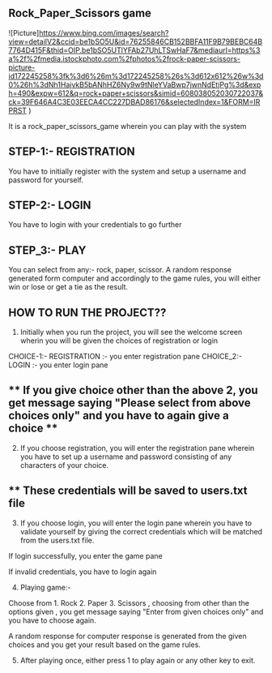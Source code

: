 ##  Rock_Paper_Scissors game

![Picture]https://www.bing.com/images/search?view=detailV2&ccid=be1bSO5U&id=76255846CB152BBFA11F9B79BEBC64B7764D415F&thid=OIP.be1bSO5UTlYFAb27UhLTSwHaF7&mediaurl=https%3a%2f%2fmedia.istockphoto.com%2fphotos%2frock-paper-scissors-picture-id172245258%3fk%3d6%26m%3d172245258%26s%3d612x612%26w%3d0%26h%3dNh1HajvkB5bANhHZ6Ny9w9tNleYVaBwp7jwnNdEtjPg%3d&exph=490&expw=612&q=rock+paper+scissors&simid=608038052030722037&ck=39F646A4C3E03EECA4CC227DBAD86176&selectedIndex=1&FORM=IRPRST
)



It is a rock_paper_scissors_game wherein you can play with the system

## STEP-1:-  REGISTRATION

You have to initially register with the system and setup a username and password for yourself.

## STEP-2:-  LOGIN

You have to login with your credentials to go further

## STEP_3:-  PLAY

You can select from any:- rock, paper, scissor.  A random response generated form computer and accordingly to the game rules, you will either win or lose or get a tie as the result.

## HOW TO RUN THE PROJECT??

1.  Initially when you run the project,  you will see the welcome screen wherin you will be given the choices of registration or login

CHOICE-1:-  REGISTRATION        :-  you enter registration pane
CHOICE_2:-  LOGIN               :-  you enter login pane

## ** If you give choice other than the above 2,  you get message saying "Please select from above choices only" and you have to again give a choice **

2.  If you choose registration, you will enter the registration pane wherein you have to set up a username and password consisting of any characters of your choice. 

## ** These credentials will be saved to users.txt  file

3. If you choose login, you will enter the login pane wherein you have to validate yourself by giving the correct credentials which will be matched from the users.txt file. 

If login successfully, you enter the game pane

If invalid credentials, you have to login again

4. Playing game:-

Choose from 1. Rock  2. Paper  3. Scissors ,  choosing from other than the options given , you get message saying "Enter from given choices only"  and you have to choose again.

A random response for computer response is generated from the given choices and you get your result based on the game rules.

5. After playing once,  either press 1 to play again or any other key to exit.
